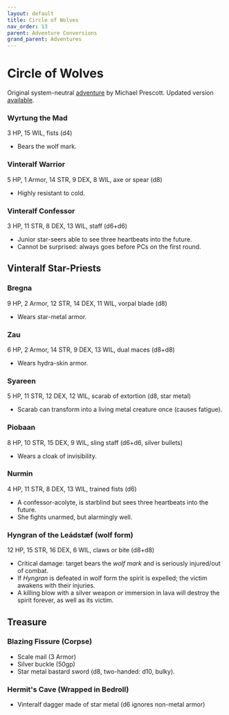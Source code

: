 ```yaml
---
layout: default
title: Circle of Wolves
nav_order: 13
parent: Adventure Conversions
grand_parent: Adventures
---
```


# Circle of Wolves

Original system-neutral [adventure](http://blog.trilemma.com/2014/07/the-circle-of-wolves.html) by Michael Prescott. Updated version [available](https://www.drivethrurpg.com/product/286792/Trilemma-Adventures-Compendium-Volume-I).   

### Wyrtung the Mad
3 HP, 15 WIL, fists (d4)
- Bears the wolf mark.

### Vinteralf Warrior
5 HP, 1 Armor, 14 STR, 9 DEX, 8 WIL, axe or spear (d8)
- Highly resistant to cold.

### Vinteralf Confessor
3 HP, 11 STR, 8 DEX, 13 WIL, staff (d6+d6)
- Junior star-seers able to see three heartbeats into the future.
- Cannot be surprised: always goes before PCs on the first round.

## Vinteralf Star-Priests
### Bregna
9 HP, 2 Armor, 12 STR, 14 DEX, 11 WIL, vorpal blade (d8)
- Wears star-metal armor.

### Zau
6 HP, 2 Armor, 14 STR, 9 DEX, 13 WIL, dual maces (d8+d8)
- Wears hydra-skin armor.

### Syareen
5 HP, 11 STR, 12 DEX, 12 WIL, scarab of extortion (d8, star metal)
- Scarab can transform into a living metal creature once (causes fatigue).

### Piobaan
8 HP, 10 STR, 15 DEX, 9 WIL, sling staff (d6+d6, silver bullets)
- Wears a cloak of invisibility.

### Nurmin
4 HP, 11 STR, 8 DEX, 13 WIL, trained fists (d6)
- A confessor-acolyte, is starblind but sees three heartbeats into the future.
- She fights unarmed, but alarmingly well.

### Hyngran of the Leádstæf (wolf form)
12 HP, 15 STR, 16 DEX, 6 WIL, claws or bite (d8+d8)
- Critical damage: target bears the _wolf mark_ and is seriously injured/out of combat.
- If _Hyngran_ is defeated in wolf form the spirit is expelled; the victim awakens with their injuries.
- A killing blow with a silver weapon _or_ immersion in lava will destroy the spirit forever, as well as its victim.

## Treasure
### Blazing Fissure (Corpse)
- Scale mail (3 Armor)
- Silver buckle (50gp)
- Star metal bastard sword (d8, two-handed: d10, bulky).

### Hermit's Cave (Wrapped in Bedroll)
- Vinteralf dagger made of star metal (d6 ignores non-metal armor)
